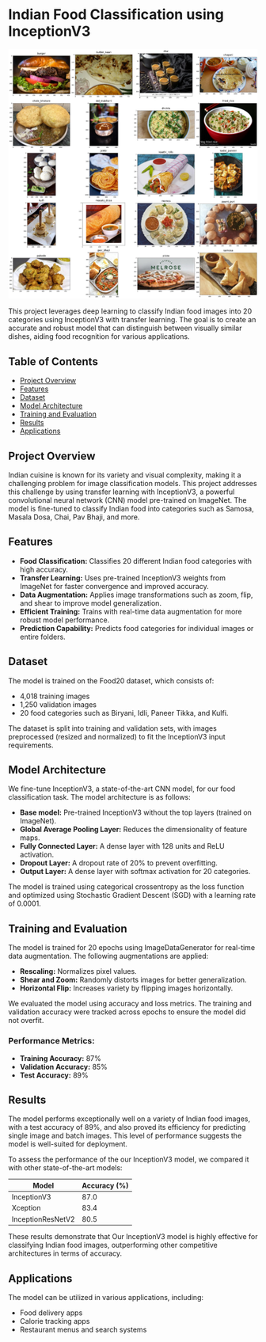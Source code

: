 # Indian Food Classification using InceptionV3
![Indian Food Classification](indian_food.jpg)

This project leverages deep learning to classify Indian food images into 20 categories using InceptionV3 with transfer learning. The goal is to create an accurate and robust model that can distinguish between visually similar dishes, aiding food recognition for various applications.

## Table of Contents
- [Project Overview](#project-overview)
- [Features](#features)
- [Dataset](#dataset)
- [Model Architecture](#model-architecture)
- [Training and Evaluation](#training-and-evaluation)
- [Results](#results)
- [Applications](#applications)

## Project Overview
Indian cuisine is known for its variety and visual complexity, making it a challenging problem for image classification models. This project addresses this challenge by using transfer learning with InceptionV3, a powerful convolutional neural network (CNN) model pre-trained on ImageNet. The model is fine-tuned to classify Indian food into categories such as Samosa, Masala Dosa, Chai, Pav Bhaji, and more.

## Features
- **Food Classification:** Classifies 20 different Indian food categories with high accuracy.
- **Transfer Learning:** Uses pre-trained InceptionV3 weights from ImageNet for faster convergence and improved accuracy.
- **Data Augmentation:** Applies image transformations such as zoom, flip, and shear to improve model generalization.
- **Efficient Training:** Trains with real-time data augmentation for more robust model performance.
- **Prediction Capability:** Predicts food categories for individual images or entire folders.

## Dataset
The model is trained on the Food20 dataset, which consists of:
- 4,018 training images
- 1,250 validation images
- 20 food categories such as Biryani, Idli, Paneer Tikka, and Kulfi.

The dataset is split into training and validation sets, with images preprocessed (resized and normalized) to fit the InceptionV3 input requirements.

## Model Architecture
We fine-tune InceptionV3, a state-of-the-art CNN model, for our food classification task. The model architecture is as follows:
- **Base model:** Pre-trained InceptionV3 without the top layers (trained on ImageNet).
- **Global Average Pooling Layer:** Reduces the dimensionality of feature maps.
- **Fully Connected Layer:** A dense layer with 128 units and ReLU activation.
- **Dropout Layer:** A dropout rate of 20% to prevent overfitting.
- **Output Layer:** A dense layer with softmax activation for 20 categories.

The model is trained using categorical crossentropy as the loss function and optimized using Stochastic Gradient Descent (SGD) with a learning rate of 0.0001.

## Training and Evaluation
The model is trained for 20 epochs using ImageDataGenerator for real-time data augmentation. The following augmentations are applied:
- **Rescaling:** Normalizes pixel values.
- **Shear and Zoom:** Randomly distorts images for better generalization.
- **Horizontal Flip:** Increases variety by flipping images horizontally.

We evaluated the model using accuracy and loss metrics. The training and validation accuracy were tracked across epochs to ensure the model did not overfit.

### Performance Metrics:
- **Training Accuracy:** 87%
- **Validation Accuracy:** 85%
- **Test Accuracy:** 89%

## Results
The model performs exceptionally well on a variety of Indian food images, with a test accuracy of 89%, and also proved its efficiency for predicting single image and batch images. This level of performance suggests the model is well-suited for deployment.

To assess the performance of the our InceptionV3 model, we compared it with other state-of-the-art models:

| Model                 | Accuracy (%) |
|-----------------------|--------------|
| InceptionV3          | 87.0         |
| Xception              | 83.4         |
| InceptionResNetV2     | 80.5         |

These results demonstrate that  Our InceptionV3 model is highly effective for classifying Indian food images, outperforming other competitive architectures in terms of accuracy.

## Applications
The model can be utilized in various applications, including:
- Food delivery apps
- Calorie tracking apps
- Restaurant menus and search systems
